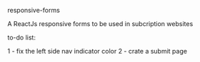 responsive-forms

A ReactJs responsive forms to be used in subcription websites

to-do list:

1 - fix the left side nav indicator color
2 - crate a submit page
